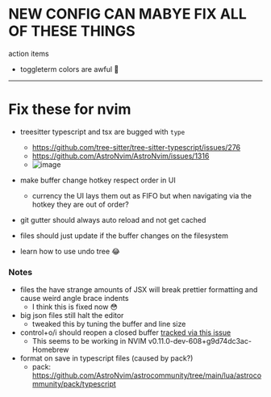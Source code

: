 # NEW CONFIG CAN MABYE FIX ALL OF THESE THINGS

action items

- toggleterm colors are awful 🤮

---

# Fix these for nvim

- treesitter typescript and tsx are bugged with `type`

  - https://github.com/tree-sitter/tree-sitter-typescript/issues/276
  - https://github.com/AstroNvim/AstroNvim/issues/1316
  - ![image](https://github.com/user-attachments/assets/028da36b-7151-4147-9046-57132cfb4c8d)

- make buffer change hotkey respect order in UI
  - currency the UI lays them out as FIFO but when navigating via the hotkey they are out of order?
- git gutter should always auto reload and not get cached
- files should just update if the buffer changes on the filesystem
- learn how to use undo tree 😂

### Notes

- files the have strange amounts of JSX will break prettier formatting and cause weird angle brace indents
  - I think this is fixed now 😳
- big json files still halt the editor
  - tweaked this by tuning the buffer and line size
- control+o/i should reopen a closed buffer [tracked via this issue](https://github.com/neovim/neovim/issues/28968)
  - This seems to be working in NVIM v0.11.0-dev-608+g9d74dc3ac-Homebrew
- format on save in typescript files (caused by pack?)
  - pack: https://github.com/AstroNvim/astrocommunity/tree/main/lua/astrocommunity/pack/typescript
